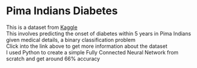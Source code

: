 # Pima Indians Diabetes
This is a dataset from [Kaggle](https://www.kaggle.com/uciml/pima-indians-diabetes-database)    
This involves predicting the onset of diabetes within 5 years in Pima Indians given medical details, a binary classification problem  
Click into the link above to get more information about the dataset  
I used Python to create a simple Fully Connected Neural Network from scratch and get around 66% accuracy

